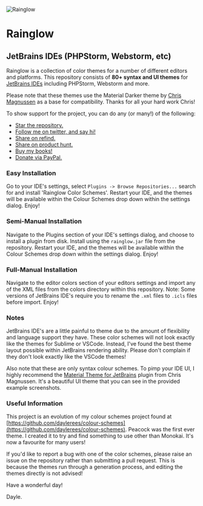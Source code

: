 ![Rainglow](https://avatars1.githubusercontent.com/u/34078479?s=120)

# Rainglow

## JetBrains IDEs (PHPStorm, Webstorm, etc)
Rainglow is a collection of color themes for a number of different editors and platforms. This repository consists of **80+ syntax and UI themes** for [JetBrains IDEs](https://www.jetbrains.com/) including PHPStorm, Webstorm and more.

Please note that these themes use the Material Darker theme by [Chris Magnussen](https://github.com/ChrisRM) as a base for compatibility. Thanks for all your hard work Chris!

To show support for the project, you can do any (or many!) of the following:

- [Star the repository.](https://github.com/rainglow/vscode/stargazers)
- [Follow me on twitter, and say hi!](https://twitter.com/daylerees)
- [Share on refind.](https://refind.com/daylerees?invite=9125a6f6a7)
- [Share on product hunt.](https://www.producthunt.com/)
- [Buy my books!](https://daylerees.com/books/)
- [Donate via PayPal.](https://paypal.me/daylerees)

### Easy Installation

Go to your IDE's settings, select `Plugins -> Browse Repositories...` search for and install 'Rainglow Color Schemes'. Restart your IDE, and the themes will be available within the Colour Schemes drop down within the settings dialog. Enjoy!

### Semi-Manual Installation

Navigate to the Plugins section of your IDE's settings dialog, and choose to install a plugin from disk. Install using the `rainglow.jar` file from the repository. Restart your IDE, and the themes will be available within the Colour Schemes drop down within the settings dialog. Enjoy!

### Full-Manual Installation

Navigate to the editor colors section of your editors settings and import any of the XML files from the colors directory within this repository. Note: Some versions of JetBrains IDE's require you to rename the `.xml` files to `.icls` files before import. Enjoy!

### Notes

JetBrains IDE's are a little painful to theme due to the amount of flexibility and language support they have. These color schemes will not look exactly like the themes for Sublime or VSCode. Instead, I've found the best theme layout possible within JetBrains rendering ability. Please don't complain if they don't look exactly like the VSCode themes!

Also note that these are only syntax colour schemes. To pimp your IDE UI, I highly recommend the [Material Theme for JetBrains](https://github.com/ChrisRM/material-theme-jetbrains) plugin from Chris Magnussen. It's a beautiful UI theme that you can see in the provided example screenshots.

### Useful Information

This project is an evolution of my colour schemes project found at [https://github.com/daylerees/colour-schemes](https://github.com/daylerees/colour-schemes). Peacock was the first ever theme. I created it to try and find something to use other than Monokai. It's now a favourite for many users!

If you'd like to report a bug with one of the color schemes, please raise an issue on the repository rather than submitting a pull request. This is because the themes run through a generation process, and editing the themes directly is not advised!

Have a wonderful day!

Dayle.